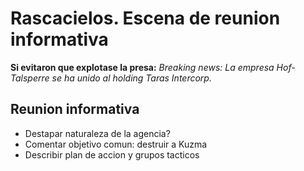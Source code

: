 # Rascacielos. Escena de reunion informativa

**Si evitaron que explotase la presa:** *Breaking news: La empresa Hof-Talsperre se ha unido al holding Taras Intercorp.*

## Reunion informativa

* Destapar naturaleza de la agencia?
* Comentar objetivo comun: destruir a Kuzma
* Describir plan de accion y grupos tacticos

